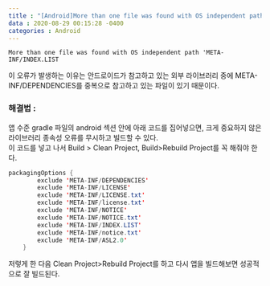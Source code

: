 ```yaml
---
title : "[Android]More than one file was found with OS independent path 'META-INF/INDEX.LIST' 에러 해결"
data : 2020-08-29 00:15:28 -0400
categories : Android
---
```

```
More than one file was found with OS independent path 'META-INF/INDEX.LIST
```
이 오류가 발생하는 이유는 안드로이드가 참고하고 있는 외부 라이브러리 중에 META-INF/DEPENDENCIES를 중복으로 참고하고 있는 파일이 있기 때문이다.<br>
### 해결법 : 
앱 수준 gradle 파일의 android 섹션 안에 아래 코드를 집어넣으면, 크게 중요하지 않은 라이브러리 종속성 오류를 무시하고 빌드할 수 있다.<br>
이 코드를 넣고 나서 Build > Clean Project, Build>Rebuild Project를 꼭 해줘야 한다.<br>
```java
packagingOptions {
        exclude 'META-INF/DEPENDENCIES'
        exclude 'META-INF/LICENSE'
        exclude 'META-INF/LICENSE.txt'
        exclude 'META-INF/license.txt'
        exclude 'META-INF/NOTICE'
        exclude 'META-INF/NOTICE.txt'
        exclude 'META-INF/INDEX.LIST'
        exclude 'META-INF/notice.txt'
        exclude 'META-INF/ASL2.0'
    }
```
저렇게 한 다음 Clean Project>Rebuild Project를 하고 다시 앱을 빌드해보면 성공적으로 잘 빌드된다.<br>